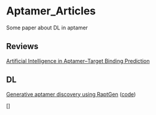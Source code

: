 # Aptamer_Articles
Some paper about DL in aptamer

## Reviews
[Artificial Intelligence in Aptamer–Target Binding Prediction](https://www.mdpi.com/1422-0067/22/7/3605)


## DL
[Generative aptamer discovery using RaptGen](https://www.nature.com/articles/s43588-022-00249-6) ([code](https://github.com/hmdlab/raptgen))

[]
